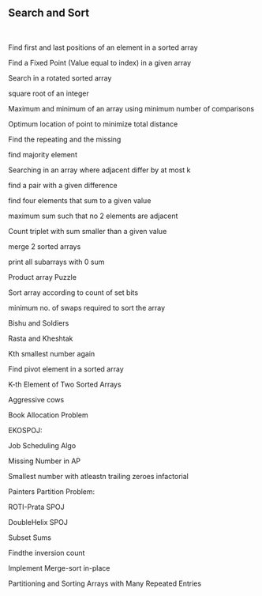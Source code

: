 ## Search and Sort
<br>

Find first and last positions of an element in a sorted array

Find a Fixed Point (Value equal to index) in a given array

Search in a rotated sorted array

square root of an integer

Maximum and minimum of an array using minimum number of comparisons

Optimum location of point to minimize total distance

Find the repeating and the missing

find majority element

Searching in an array where adjacent differ by at most k

find a pair with a given difference

find four elements that sum to a given value

maximum sum such that no 2 elements are adjacent

Count triplet with sum smaller than a given value

merge 2 sorted arrays

print all subarrays with 0 sum

Product array Puzzle

Sort array according to count of set bits

minimum no. of swaps required to sort the array

Bishu and Soldiers

Rasta and Kheshtak

Kth smallest number again

Find pivot element in a sorted array

K-th Element of Two Sorted Arrays

Aggressive cows

Book Allocation Problem

EKOSPOJ:

Job Scheduling Algo

Missing Number in AP

Smallest number with atleastn trailing zeroes infactorial

Painters Partition Problem:

ROTI-Prata SPOJ

DoubleHelix SPOJ

Subset Sums

Findthe inversion count

Implement Merge-sort in-place

Partitioning and Sorting Arrays with Many Repeated Entries
